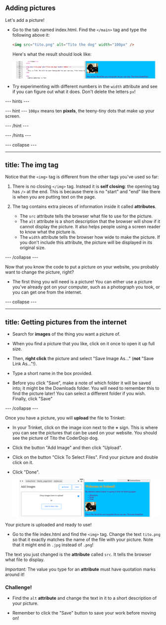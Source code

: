 ## Adding pictures

Let's add a picture!

- Go to the tab named index.html. Find the `</main>` tag and type the following above it: 
    ```html
    <img src="tito.png" alt="Tito the dog" width="100px" />
    ```
    Here's what the result should look like:
    
   ![Picture of Tito](images/ImgTito2.png)

- Try experimenting with different numbers in the `width` attribute and see if you can figure out what it does. Don't delete the letters `px`!

--- hints ---

--- hint ---
`100px` means ten **pixels**, the teeny-tiny dots that make up your screen.

--- /hint ---

--- /hints ---

--- collapse ---

---
title: The img tag
---

Notice that the `<img>` tag is different from the other tags you've used so far: 

1. There is no closing `</img>` tag. Instead it is **self closing**: the opening tag has `/>` at the end. This is because there is no "start" and "end" like there is when you are putting text on the page. 

2. The tag contains extra pieces of information inside it called **attributes**. 
    - The `src` attribute tells the browser what file to use for the picture. 
    - The `alt` attribute is a short description that the browser will show if it cannot display the picture. It also helps people using a screen reader to know what the picture is.
    - The `width` attribute tells the browser how wide to make the picture. If you don't include this attribute, the picture will be displayed in its original size.

--- /collapse ---

Now that you know the code to put a picture on your website, you probably want to change the picture, right?

- The first thing you will need is a picture! You can either use a picture you've already got on your computer, such as a photograph you took, or you can get one from the internet.

--- collapse ---

---
title: Getting pictures from the internet
---

- Search for **images** of the thing you want a picture of.

- When you find a picture that you like, click on it once to open it up full size.

- Then, **right click** the picture and select "Save Image As..." \(**not** "Save Link As..."!\).

- Type a short name in the box provided. 

- Before you click "Save", make a note of which folder it will be saved into; it might be the Downloads folder. You will need to remember this to find the picture later! You can select a different folder if you wish. Finally, click "Save"


--- /collapse ---

Once you have a picture, you will **upload** the file to Trinket: 

- In your Trinket, click on the image icon next to the **+** sign. This is where you can see the pictures that can be used on your website. You should see the picture of Tito the CoderDojo dog.

- Click the button "Add Image" and then click "Upload". 

- Click on the button "Click To Select Files". Find your picture and double click on it. 

- Click "Done".

    ![Upload files](images/UploadFilesWider.png)

Your picture is uploaded and ready to use!

- Go to the file index.html and find the `<img>` tag. Change the text `tito.png` so that it exactly matches the name of the file with your picture. Note that it might end in `.jpg` instead of `.png`!

The text you just changed is the **attribute** called `src`. It tells the browser what file to display.

  _Important:_ The value you type for an **attribute** must have quotation marks around it!

### Challenge!
- Find the `alt` **attribute** and change the text in it to a short description of your picture. 


- Remember to click the "Save" button to save your work before moving on!



